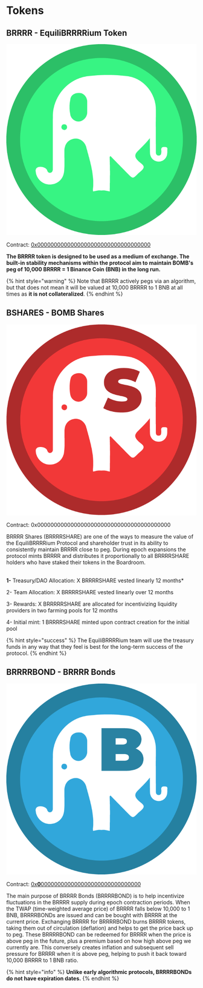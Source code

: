 # Tokens

## BRRRR - EquiliBRRRRium Token

![EquiliBRRRRium BRRRR token](../.gitbook/assets/brrrr.png)

Contract: [0x0000000000000000000000000000000000](https://bscscan.com/address/0x522348779dcb2911539e76a1042aa922f9c47ee3)

**The BRRRR token is designed to be used as a medium of exchange. The built-in stability mechanisms within the protocol aim to maintain BOMB's peg of 10,000 BRRRR = 1 Binance Coin (BNB) in the long run.**

{% hint style="warning" %}
Note that BRRRR actively pegs via an algorithm, but that does not mean it will be valued at 10,000 BRRRR to 1 BNB at all times as **it is not collateralized**.
{% endhint %}



## BSHARES - BOMB Shares

![BRRRRSHARE EquiliBRRRRium token](../.gitbook/assets/brrrrshares.png)

Contract: 0x0000000000000000000000000000000000000000&#x20;

BRRRR Shares (BRRRRSHARE) are one of the ways to measure the value of the EquiliBRRRRium Protocol and shareholder trust in its ability to consistently maintain BRRRR close to peg. During epoch expansions the protocol mints BRRRR and distributes it proportionally to all BRRRRSHARE holders who have staked their tokens in the Boardroom.

\
**1-** Treasury/DAO Allocation: X BRRRRSHARE vested linearly 12 months\*&#x20;

2- Team Allocation: X BRRRRSHARE vested linearly over 12 months&#x20;

3- Rewards: X BRRRRRSHARE are allocated for incentivizing liquidity providers in two farming pools for 12 months&#x20;

4- Initial mint: 1 BRRRRSHARE minted upon contract creation for the initial pool

{% hint style="success" %}
The EquiliBRRRRium team will use the treasury funds in any way that they feel is best for the long-term success of the protocol.
{% endhint %}

## **BRRRRBOND - BRRRR Bonds**

![Equilibrium BRRRRBOND token](../.gitbook/assets/brrrrbond.png)

Contract: [0x**0**000000000000000000000000000000](https://bscscan.com/address/0xda1d9c79240003195d0a67f202efcccc3f78b994)

The main purpose of BRRRR Bonds (BRRRRBOND) is to help incentivize fluctuations in the BRRRR supply during epoch contraction periods. When the TWAP (time-weighted average price) of BRRRR falls below 10,000 to 1 BNB, BRRRRBONDs are issued and can be bought with BRRRR at the current price. Exchanging BRRRR for BRRRRBOND burns BRRRR tokens, taking them out of circulation (deflation) and helps to get the price back up to peg. These BRRRRBOND can be redeemed for BRRRR when the price is above peg in the future, plus a premium based on how high above peg we currently are. This conversely creates inflation and subsequent sell pressure for BRRRR when it is above peg, helping to push it back toward 10,000 BRRRR to 1 BNB ratio.&#x20;

{% hint style="info" %}
**Unlike early algorithmic protocols, BRRRRBONDs do not have expiration dates.**
{% endhint %}

